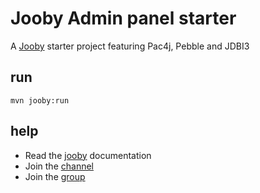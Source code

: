 # Jooby Admin panel starter

A [Jooby](http://jooby.org) starter project featuring Pac4j, Pebble and JDBI3

## run
```
mvn jooby:run
```

## help

* Read the [jooby](http://jooby.org/doc/) documentation
* Join the [channel](https://gitter.im/jooby-project/jooby)
* Join the [group](https://groups.google.com/forum/#!forum/jooby-project) 